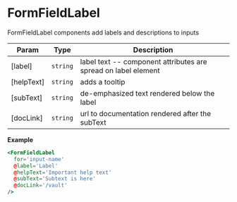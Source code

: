 # FormFieldLabel

FormFieldLabel components add labels and descriptions to inputs

| Param      | Type                | Description                                                    |
| ---------- | ------------------- | -------------------------------------------------------------- |
| [label]    | <code>string</code> | label text -- component attributes are spread on label element |
| [helpText] | <code>string</code> | adds a tooltip                                                 |
| [subText]  | <code>string</code> | de-emphasized text rendered below the label                    |
| [docLink]  | <code>string</code> | url to documentation rendered after the subText                |

**Example**

```hbs preview-template
<FormFieldLabel
  for='input-name'
  @label='Label'
  @helpText='Important help text'
  @subText='Subtext is here'
  @docLink='/vault'
/>
```
